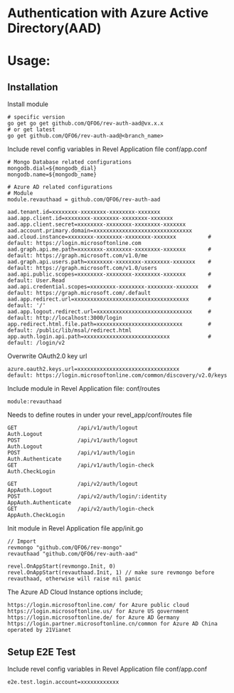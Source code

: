 # Authentication with Azure Active Directory(AAD)

# Usage:

## Installation

Install module

```
# specific version
go get go get github.com/QFO6/rev-auth-aad@vx.x.x
# or get latest
go get github.com/QFO6/rev-auth-aad@<branch_name>
```

Include revel config variables in Revel Application file conf/app.conf

```
# Mongo Database related configurations
mongodb.dial=${mongodb_dial}
mongodb.name=${mongodb_name}

# Azure AD related configurations
# Module
module.revauthaad = github.com/QFO6/rev-auth-aad

aad.tenant.id=xxxxxxxx-xxxxxxxx-xxxxxxxx-xxxxxxx
aad.app.client.id=xxxxxxxx-xxxxxxxx-xxxxxxxx-xxxxxxx
aad.app.client.secret=xxxxxxxx-xxxxxxxx-xxxxxxxx-xxxxxxx
aad.account.primary.domain=xxxxxxxxxxxxxxxxxxxxxxxxxxxxxxx
aad.cloud.instance=xxxxxxxx-xxxxxxxx-xxxxxxxx-xxxxxxx          # default: https://login.microsoftonline.com
aad.graph.api.me.path=xxxxxxxx-xxxxxxxx-xxxxxxxx-xxxxxxx       # default: https://graph.microsoft.com/v1.0/me
aad.graph.api.users.path=xxxxxxxx-xxxxxxxx-xxxxxxxx-xxxxxxx    # default: https://graph.microsoft.com/v1.0/users
aad.api.public.scopes=xxxxxxxx-xxxxxxxx-xxxxxxxx-xxxxxxx       # default: User.Read
aad.api.credential.scopes=xxxxxxxx-xxxxxxxx-xxxxxxxx-xxxxxxx   # default: https://graph.microsoft.com/.default
aad.app.redirect.url=xxxxxxxxxxxxxxxxxxxxxxxxxxxxxxxxxxxx      # default: '/'
aad.app.logout.redirect.url=xxxxxxxxxxxxxxxxxxxxxxxxxxxxxx     # default: http://localhost:3000/login
app.redirect.html.file.path=xxxxxxxxxxxxxxxxxxxxxxxxxxx        # default: /public/lib/msal/redirect.html
app.auth.login.api.path=xxxxxxxxxxxxxxxxxxxxxxxxxxx            # default: /login/v2
```

Overwrite OAuth2.0 key url

```
azure.oauth2.keys.url=xxxxxxxxxxxxxxxxxxxxxxxxxxxxxxxx         # default: https://login.microsoftonline.com/common/discovery/v2.0/keys
```

Include module in Revel Application file: conf/routes

```
module:revauthaad
```

Needs to define routes in under your revel_app/conf/routes file

```
GET                   /api/v1/auth/logout                                            Auth.Logout
POST                  /api/v1/auth/logout                                            Auth.Logout
POST                  /api/v1/auth/login                                             Auth.Authenticate
GET                   /api/v1/auth/login-check                                       Auth.CheckLogin

GET                   /api/v2/auth/logout                                            AppAuth.Logout
POST                  /api/v2/auth/login/:identity                                   AppAuth.Authenticate
GET                   /api/v2/auth/login-check                                       AppAuth.CheckLogin
```

Init module in Revel Application file app/init.go

```
// Import
revmongo "github.com/QFO6/rev-mongo"
revauthaad "github.com/QFO6/rev-auth-aad"

revel.OnAppStart(revmongo.Init, 0)
revel.OnAppStart(revauthaad.Init, 1) // make sure revmongo before revauthaad, otherwise will raise nil panic
```

The Azure AD Cloud Instance options include;

```
https://login.microsoftonline.com/ for Azure public cloud
https://login.microsoftonline.us/ for Azure US government
https://login.microsoftonline.de/ for Azure AD Germany
https://login.partner.microsoftonline.cn/common for Azure AD China operated by 21Vianet
```

## Setup E2E Test

Include revel config variables in Revel Application file conf/app.conf

```
e2e.test.login.account=xxxxxxxxxxxx
```
